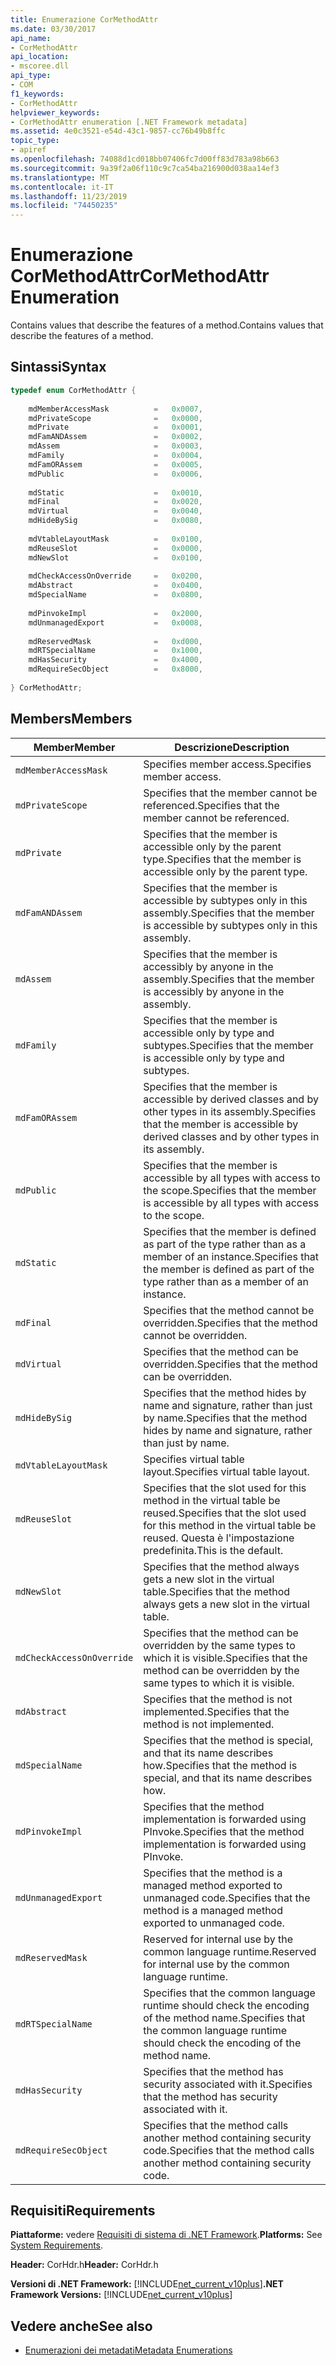 ```yaml
---
title: Enumerazione CorMethodAttr
ms.date: 03/30/2017
api_name:
- CorMethodAttr
api_location:
- mscoree.dll
api_type:
- COM
f1_keywords:
- CorMethodAttr
helpviewer_keywords:
- CorMethodAttr enumeration [.NET Framework metadata]
ms.assetid: 4e0c3521-e54d-43c1-9857-cc76b49b8ffc
topic_type:
- apiref
ms.openlocfilehash: 74088d1cd018bb07406fc7d00ff83d783a98b663
ms.sourcegitcommit: 9a39f2a06f110c9c7ca54ba216900d038aa14ef3
ms.translationtype: MT
ms.contentlocale: it-IT
ms.lasthandoff: 11/23/2019
ms.locfileid: "74450235"
---
```

# <a name="cormethodattr-enumeration"></a><span data-ttu-id="76350-102">Enumerazione CorMethodAttr</span><span class="sxs-lookup"><span data-stu-id="76350-102">CorMethodAttr Enumeration</span></span>
<span data-ttu-id="76350-103">Contains values that describe the features of a method.</span><span class="sxs-lookup"><span data-stu-id="76350-103">Contains values that describe the features of a method.</span></span>  
  
## <a name="syntax"></a><span data-ttu-id="76350-104">Sintassi</span><span class="sxs-lookup"><span data-stu-id="76350-104">Syntax</span></span>  
  
```cpp  
typedef enum CorMethodAttr {  
  
    mdMemberAccessMask          =   0x0007,  
    mdPrivateScope              =   0x0000,  
    mdPrivate                   =   0x0001,  
    mdFamANDAssem               =   0x0002,  
    mdAssem                     =   0x0003,  
    mdFamily                    =   0x0004,  
    mdFamORAssem                =   0x0005,  
    mdPublic                    =   0x0006,  
  
    mdStatic                    =   0x0010,  
    mdFinal                     =   0x0020,  
    mdVirtual                   =   0x0040,  
    mdHideBySig                 =   0x0080,  
  
    mdVtableLayoutMask          =   0x0100,  
    mdReuseSlot                 =   0x0000,  
    mdNewSlot                   =   0x0100,  
  
    mdCheckAccessOnOverride     =   0x0200,  
    mdAbstract                  =   0x0400,  
    mdSpecialName               =   0x0800,  
  
    mdPinvokeImpl               =   0x2000,  
    mdUnmanagedExport           =   0x0008,  
  
    mdReservedMask              =   0xd000,  
    mdRTSpecialName             =   0x1000,  
    mdHasSecurity               =   0x4000,  
    mdRequireSecObject          =   0x8000,  
  
} CorMethodAttr;  
```  
  
## <a name="members"></a><span data-ttu-id="76350-105">Members</span><span class="sxs-lookup"><span data-stu-id="76350-105">Members</span></span>  
  
|<span data-ttu-id="76350-106">Member</span><span class="sxs-lookup"><span data-stu-id="76350-106">Member</span></span>|<span data-ttu-id="76350-107">Descrizione</span><span class="sxs-lookup"><span data-stu-id="76350-107">Description</span></span>|  
|------------|-----------------|  
|`mdMemberAccessMask`|<span data-ttu-id="76350-108">Specifies member access.</span><span class="sxs-lookup"><span data-stu-id="76350-108">Specifies member access.</span></span>|  
|`mdPrivateScope`|<span data-ttu-id="76350-109">Specifies that the member cannot be referenced.</span><span class="sxs-lookup"><span data-stu-id="76350-109">Specifies that the member cannot be referenced.</span></span>|  
|`mdPrivate`|<span data-ttu-id="76350-110">Specifies that the member is accessible only by the parent type.</span><span class="sxs-lookup"><span data-stu-id="76350-110">Specifies that the member is accessible only by the parent type.</span></span>|  
|`mdFamANDAssem`|<span data-ttu-id="76350-111">Specifies that the member is accessible by subtypes only in this assembly.</span><span class="sxs-lookup"><span data-stu-id="76350-111">Specifies that the member is accessible by subtypes only in this assembly.</span></span>|  
|`mdAssem`|<span data-ttu-id="76350-112">Specifies that the member is accessibly by anyone in the assembly.</span><span class="sxs-lookup"><span data-stu-id="76350-112">Specifies that the member is accessibly by anyone in the assembly.</span></span>|  
|`mdFamily`|<span data-ttu-id="76350-113">Specifies that the member is accessible only by type and subtypes.</span><span class="sxs-lookup"><span data-stu-id="76350-113">Specifies that the member is accessible only by type and subtypes.</span></span>|  
|`mdFamORAssem`|<span data-ttu-id="76350-114">Specifies that the member is accessible by derived classes and by other types in its assembly.</span><span class="sxs-lookup"><span data-stu-id="76350-114">Specifies that the member is accessible by derived classes and by other types in its assembly.</span></span>|  
|`mdPublic`|<span data-ttu-id="76350-115">Specifies that the member is accessible by all types with access to the scope.</span><span class="sxs-lookup"><span data-stu-id="76350-115">Specifies that the member is accessible by all types with access to the scope.</span></span>|  
|`mdStatic`|<span data-ttu-id="76350-116">Specifies that the member is defined as part of the type rather than as a member of an instance.</span><span class="sxs-lookup"><span data-stu-id="76350-116">Specifies that the member is defined as part of the type rather than as a member of an instance.</span></span>|  
|`mdFinal`|<span data-ttu-id="76350-117">Specifies that the method cannot be overridden.</span><span class="sxs-lookup"><span data-stu-id="76350-117">Specifies that the method cannot be overridden.</span></span>|  
|`mdVirtual`|<span data-ttu-id="76350-118">Specifies that the method can be overridden.</span><span class="sxs-lookup"><span data-stu-id="76350-118">Specifies that the method can be overridden.</span></span>|  
|`mdHideBySig`|<span data-ttu-id="76350-119">Specifies that the method hides by name and signature, rather than just by name.</span><span class="sxs-lookup"><span data-stu-id="76350-119">Specifies that the method hides by name and signature, rather than just by name.</span></span>|  
|`mdVtableLayoutMask`|<span data-ttu-id="76350-120">Specifies virtual table layout.</span><span class="sxs-lookup"><span data-stu-id="76350-120">Specifies virtual table layout.</span></span>|  
|`mdReuseSlot`|<span data-ttu-id="76350-121">Specifies that the slot used for this method in the virtual table be reused.</span><span class="sxs-lookup"><span data-stu-id="76350-121">Specifies that the slot used for this method in the virtual table be reused.</span></span> <span data-ttu-id="76350-122">Questa è l'impostazione predefinita.</span><span class="sxs-lookup"><span data-stu-id="76350-122">This is the default.</span></span>|  
|`mdNewSlot`|<span data-ttu-id="76350-123">Specifies that the method always gets a new slot in the virtual table.</span><span class="sxs-lookup"><span data-stu-id="76350-123">Specifies that the method always gets a new slot in the virtual table.</span></span>|  
|`mdCheckAccessOnOverride`|<span data-ttu-id="76350-124">Specifies that the method can be overridden by the same types to which it is visible.</span><span class="sxs-lookup"><span data-stu-id="76350-124">Specifies that the method can be overridden by the same types to which it is visible.</span></span>|  
|`mdAbstract`|<span data-ttu-id="76350-125">Specifies that the method is not implemented.</span><span class="sxs-lookup"><span data-stu-id="76350-125">Specifies that the method is not implemented.</span></span>|  
|`mdSpecialName`|<span data-ttu-id="76350-126">Specifies that the method is special, and that its name describes how.</span><span class="sxs-lookup"><span data-stu-id="76350-126">Specifies that the method is special, and that its name describes how.</span></span>|  
|`mdPinvokeImpl`|<span data-ttu-id="76350-127">Specifies that the method implementation is forwarded using PInvoke.</span><span class="sxs-lookup"><span data-stu-id="76350-127">Specifies that the method implementation is forwarded using PInvoke.</span></span>|  
|`mdUnmanagedExport`|<span data-ttu-id="76350-128">Specifies that the method is a managed method exported to unmanaged code.</span><span class="sxs-lookup"><span data-stu-id="76350-128">Specifies that the method is a managed method exported to unmanaged code.</span></span>|  
|`mdReservedMask`|<span data-ttu-id="76350-129">Reserved for internal use by the common language runtime.</span><span class="sxs-lookup"><span data-stu-id="76350-129">Reserved for internal use by the common language runtime.</span></span>|  
|`mdRTSpecialName`|<span data-ttu-id="76350-130">Specifies that the common language runtime should check the encoding of the method name.</span><span class="sxs-lookup"><span data-stu-id="76350-130">Specifies that the common language runtime should check the encoding of the method name.</span></span>|  
|`mdHasSecurity`|<span data-ttu-id="76350-131">Specifies that the method has security associated with it.</span><span class="sxs-lookup"><span data-stu-id="76350-131">Specifies that the method has security associated with it.</span></span>|  
|`mdRequireSecObject`|<span data-ttu-id="76350-132">Specifies that the method calls another method containing security code.</span><span class="sxs-lookup"><span data-stu-id="76350-132">Specifies that the method calls another method containing security code.</span></span>|  
  
## <a name="requirements"></a><span data-ttu-id="76350-133">Requisiti</span><span class="sxs-lookup"><span data-stu-id="76350-133">Requirements</span></span>  
 <span data-ttu-id="76350-134">**Piattaforme:** vedere [Requisiti di sistema di .NET Framework](../../../../docs/framework/get-started/system-requirements.md).</span><span class="sxs-lookup"><span data-stu-id="76350-134">**Platforms:** See [System Requirements](../../../../docs/framework/get-started/system-requirements.md).</span></span>  
  
 <span data-ttu-id="76350-135">**Header:** CorHdr.h</span><span class="sxs-lookup"><span data-stu-id="76350-135">**Header:** CorHdr.h</span></span>  
  
 <span data-ttu-id="76350-136">**Versioni di .NET Framework:** [!INCLUDE[net_current_v10plus](../../../../includes/net-current-v10plus-md.md)]</span><span class="sxs-lookup"><span data-stu-id="76350-136">**.NET Framework Versions:** [!INCLUDE[net_current_v10plus](../../../../includes/net-current-v10plus-md.md)]</span></span>  
  
## <a name="see-also"></a><span data-ttu-id="76350-137">Vedere anche</span><span class="sxs-lookup"><span data-stu-id="76350-137">See also</span></span>

- [<span data-ttu-id="76350-138">Enumerazioni dei metadati</span><span class="sxs-lookup"><span data-stu-id="76350-138">Metadata Enumerations</span></span>](../../../../docs/framework/unmanaged-api/metadata/metadata-enumerations.md)
